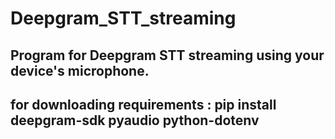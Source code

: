 # Deepgram_STT_streaming
## Program for Deepgram STT streaming using your device's microphone. 
## for downloading requirements : pip install deepgram-sdk pyaudio python-dotenv
